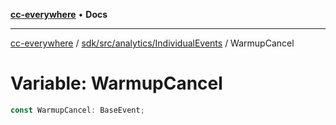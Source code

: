 [**cc-everywhere**](../../../../../index.md) • **Docs**

***

[cc-everywhere](../../../../../index.md) / [sdk/src/analytics/IndividualEvents](../index.md) / WarmupCancel

# Variable: WarmupCancel

```ts
const WarmupCancel: BaseEvent;
```

